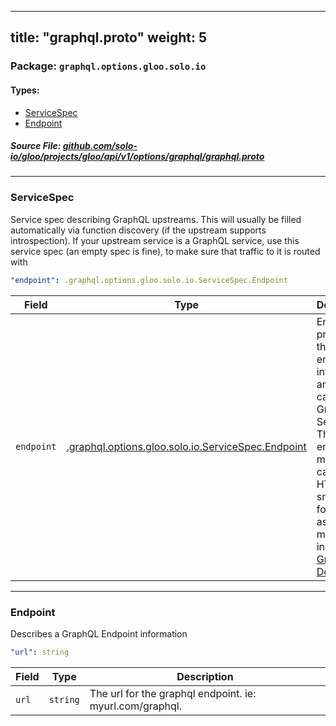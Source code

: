 
---
title: "graphql.proto"
weight: 5
---

<!-- Code generated by solo-kit. DO NOT EDIT. -->


### Package: `graphql.options.gloo.solo.io` 
#### Types:


- [ServiceSpec](#servicespec)
- [Endpoint](#endpoint)
  



##### Source File: [github.com/solo-io/gloo/projects/gloo/api/v1/options/graphql/graphql.proto](https://github.com/solo-io/gloo/blob/master/projects/gloo/api/v1/options/graphql/graphql.proto)





---
### ServiceSpec

 
Service spec describing GraphQL upstreams. This will usually be filled
automatically via function discovery (if the upstream supports introspection).
If your upstream service is a GraphQL service, use this service spec (an empty
spec is fine), to make sure that traffic to it is routed with

```yaml
"endpoint": .graphql.options.gloo.solo.io.ServiceSpec.Endpoint

```

| Field | Type | Description |
| ----- | ---- | ----------- | 
| `endpoint` | [.graphql.options.gloo.solo.io.ServiceSpec.Endpoint](../graphql.proto.sk/#endpoint) | Endpoint provides the endpoint information, and how to call the GraphQL Server. This endpoint must be called via HTTP POST sneding form data as mentioned in [the GraphQL Docs](https://graphql.org/learn/serving-over-http/#post-request). |




---
### Endpoint

 
Describes a GraphQL Endpoint information

```yaml
"url": string

```

| Field | Type | Description |
| ----- | ---- | ----------- | 
| `url` | `string` | The url for the graphql endpoint. ie: myurl.com/graphql. |





<!-- Start of HubSpot Embed Code -->
<script type="text/javascript" id="hs-script-loader" async defer src="//js.hs-scripts.com/5130874.js"></script>
<!-- End of HubSpot Embed Code -->
